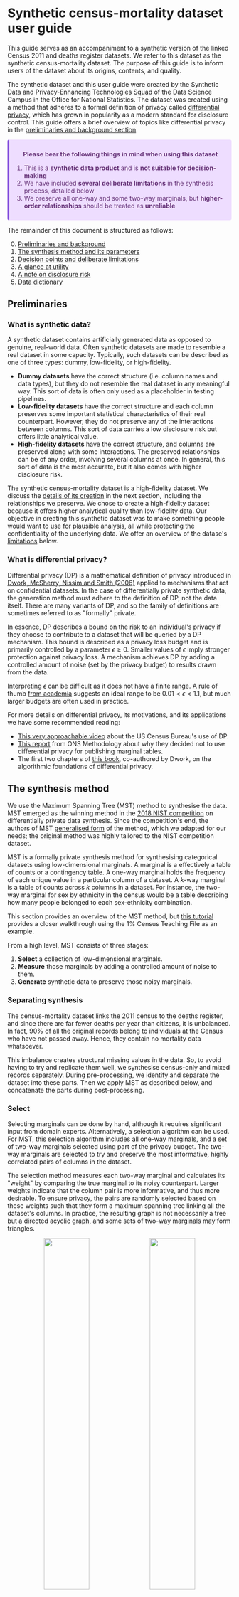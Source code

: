 # Synthetic census-mortality dataset user guide

This guide serves as an accompaniment to a synthetic version of the linked
Census 2011 and deaths register datasets. We refer to this dataset as the 
synthetic census-mortality dataset. The purpose of this guide is to inform 
users of the dataset about its origins, contents, and quality.

The synthetic dataset and this user guide were created by the Synthetic Data
and Privacy-Enhancing Technologies Squad of the Data Science Campus in the
Office for National Statistics. The dataset was created using a method that
adheres to a formal definition of privacy called
[differential privacy](#what-is-differential-privacy), which has grown in 
popularity as a modern standard for disclosure control. This guide offers a
brief overview of topics like differential privacy in the [preliminaries and 
background section](#preliminaries).  

<div class="warning" style='background-color:#EDF; color: #637; border-left: solid #85D 4px; border-radius: 4px; padding:0.7em;'>
<span>
<p style='margin-top:1em; text-align:center'>
<b>Please bear the following things in mind when using this dataset</b></p>
<p style='margin-left:1em;'>

1. This is a **synthetic data product** and is
   **not suitable for decision-making**
2. We have included **several deliberate limitations** in the synthesis
   process, detailed below
3. We preserve all one-way and some two-way marginals, but
   **higher-order relationships** should be treated as **unreliable**

</p>
</p>
</span>
</div>

The remainder of this document is structured as follows:

0. [Preliminaries and background](#preliminaries)
1. [The synthesis method and its parameters](#the-synthesis-method)
2. [Decision points and deliberate limitations](#decisions-and-limitations)
3. [A glance at utility](#dataset-utility)
4. [A note on disclosure risk](#disclosure-risk)
5. [Data dictionary](#data-dictionary)


## Preliminaries

### What is synthetic data?

A synthetic dataset contains artificially generated data as opposed to genuine,
real-world data. Often synthetic datasets are made to resemble a real dataset
in some capacity. Typically, such datasets can be described as one of three
types: dummy, low-fidelity, or high-fidelity.

- **Dummy datasets** have the correct structure (i.e. column names and data
  types), but they do not resemble the real dataset in any meaningful way. This
  sort of data is often only used as a placeholder in testing pipelines.
- **Low-fidelity datasets** have the correct structure and each column
  preserves some important statistical characteristics of their real 
  counterpart. However,  they do not preserve any of the interactions between 
  columns. This sort of data carries a low disclosure risk but offers little 
  analytical value.
- **High-fidelity datasets** have the correct structure, and columns are
  preserved along with some interactions. The preserved relationships
  can be of any order, involving several columns at once. In general, this sort
  of data is the most accurate, but it also comes with higher disclosure risk.

The synthetic census-mortality dataset is a high-fidelity dataset. We discuss 
the [details of its creation](#the-synthesis-method) in the next section, 
including the relationships we preserve. We chose to create a high-fidelity 
dataset because it offers higher analytical quality than low-fidelity data. Our
objective in creating this synthetic dataset was to make something people would
want to use for plausible analysis, all while protecting the confidentiality of
the underlying data. We offer an overview of the datase's
[limitations](#decisions-and-limitations) below.

### What is differential privacy?

Differential privacy (DP) is a mathematical definition of privacy introduced in
[Dwork, McSherry, Nissim and Smith (2006)](https://doi.org/10.1007/11787006_1)
applied to mechanisms that act on confidential datasets. In the case of
differentially private synthetic data, the generation method must adhere to the
definition of DP, not the data itself. There are many variants of DP, and so
the family of definitions are sometimes referred to as "formally" private.

In essence, DP describes a bound on the risk to an individual's privacy if they
choose to contribute to a dataset that will be queried by a DP mechanism. This 
bound is described as a privacy loss budget and is primarily controlled by a 
parameter $\epsilon \ge 0$. Smaller values of $\epsilon$ imply stronger 
protection against privacy loss. A mechanism achieves DP by adding a controlled
amount of noise (set by the privacy budget) to results drawn from the data.

Interpreting $\epsilon$ can be difficult as it does not have a finite range. A 
rule of thumb [from academia](https://doi.org/10.1145/1866739.1866758) suggests 
an ideal range to be $0.01 < \epsilon < 1.1$, but much larger budgets are often 
used in practice.

For more details on differential privacy, its motivations, and its applications
we have some recommended reading:

- [This very approachable video](https://www.youtube.com/watch?v=pT19VwBAqKA)
  about the US Census Bureau's use of DP.
- [This report](https://www.ons.gov.uk/peoplepopulationandcommunity/birthsdeathsandmarriages/deaths/methodologies/applyingdifferentialprivacyprotectiontoonsmortalitydatapilotstudy)
  from ONS Methodology about why they decided not to use
  differential privacy for publishing marginal tables.
- The first two chapters of
  [this book](https://www.cis.upenn.edu/~aaroth/Papers/privacybook.pdf), 
  co-authored by Dwork, on the algorithmic foundations of differential privacy. 


## The synthesis method

We use the Maximum Spanning Tree (MST) method to synthesise the data. MST 
emerged as the winning method in the
[2018 NIST competition](https://www.nist.gov/ctl/pscr/open-innovation-prize-challenges/past-prize-challenges/2018-differential-privacy-synthetic)
on differentially private data synthesis. Since the competition's end, the 
authors of MST [generalised form](https://arxiv.org/pdf/2108.04978.pdf) of the 
method, which we adapted for our needs; the original method was highly tailored 
to the NIST competition dataset.

MST is a formally private synthesis method for synthesising categorical
datasets using low-dimensional marginals. A marginal is a effectively a table
of counts or a contingency table. A one-way marginal holds the frequency of
each unique value in a particular column of a dataset. A $k$-way marginal is a 
table of counts across $k$ columns in a dataset. For instance, the two-way 
marginal for sex by ethnicity in the census would be a table describing how
many people belonged to each sex-ethnicity combination.

This section provides an overview of the MST method, but
[this tutorial](https://daffidwilde.github.io/iao-mst-demo/) provides a closer
walkthrough using the 1% Census Teaching File as an example.

From a high level, MST consists of three stages:

1. **Select** a collection of low-dimensional marginals.
2. **Measure** those marginals by adding a controlled amount of noise to them.
3. **Generate** synthetic data to preserve those noisy marginals.

### Separating synthesis

The census-mortality dataset links the 2011 census to the deaths register, and
since there are far fewer deaths per year than citizens, it is unbalanced. In
fact, 90% of all the original records belong to individuals at the Census who
have not passed away. Hence, they contain no mortality data whatsoever.

This imbalance creates structural missing values in the data. So, to avoid
having to try and replicate them well, we synthesise census-only and mixed
records separately. During pre-processing, we identify and separate the dataset
into these parts. Then we apply MST as described below, and concatenate the
parts during post-processing.

### Select

Selecting marginals can be done by hand, although it requires significant input 
from domain experts. Alternatively, a selection algorithm can be used. For MST, 
this selection algorithm includes all one-way marginals, and a set of two-way
marginals selected using part of the privacy budget. The two-way marginals are 
selected to try and preserve the most informative, highly correlated pairs of
columns in the dataset.

The selection method measures each two-way marginal and calculates its "weight"
by comparing the true marginal to its noisy counterpart. Larger weights
indicate that the column pair is more informative, and thus more desirable. To 
ensure privacy, the pairs are randomly selected based on these weights such
that they form a maximum spanning tree linking all the dataset's columns. In 
practice, the resulting graph is not necessarily a tree but a directed acyclic
graph, and some sets of two-way marginals may form triangles.

<p align="center" width="100%">
  <img src="results/1.0/census_inclusion_heatmap.png" width="45%"/>
  &nbsp;
  <img src="results/1.0/mortal_inclusion_heatmap.png" width="45%">
</p>

The figures above show the selected marginals with $\epsilon = 1$ for each part
of the data: census-only records on the left and mixed records on the right.
Highlighted cells are included in the synthesis; green cells show (one- and
two-way) marginals included in the model once, while the dark blue cells
indicate a two-way marginal was included more than once. In each case, the
columns are ordered according to how they were synthesised; both begin with
``msoa_code``, while the census-only synthesis ends with ``sex``, and the mixed
synthesis ends with ``disability``.

### Measure

Measuring the selected marginals consumes the remainder of the privacy budget.
The budget is consumed by adding a controlled amount of Gaussian noise to the 
cells of each marginal table. This noise is defined according to the budget and
satisfies the definition of formal privacy used by MST. For an $\epsilon$ of 
one, each cell's count is perturbed (up or down) by about 16.

Accompanying each noisy marginal is some supporting data required for
generating the final synthetic dataset: the attributes in the marginal, a
weight for the attributes, and the amount of noise added to the marginal.
This weight is unrelated to the selection weight and, by default, each 
attribute set has equal weight.

### Generate

The generation step relies on a tool called
[Private PGM](https://arxiv.org/pdf/1901.09136.pdf) which was introduced by the
creators of MST. Private PGM infers a data distribution from a set of noisy 
measurements; its aim is to solve an optimisation problem to find a data 
distribution that would produce measurements close to the noisy observations.

Private PGM is highly flexible and provides acutely accurate synthetic data for
the selected marginals. It can also be used to accurately estimate marginals 
that weren't observed directly. However, it does come with some drawbacks when 
attempting to scale to the size and variety of the census-mortality dataset.


## Decisions and limitations

The MST method has been implemented in Python and made available on
[GitHub](https://https://github.com/ryan112358/private-pgm). This
implementation is effective and robust, but relies on the standard open-source
Python data science stack: [NumPy](https://numpy.org/) and
[Pandas](https://pandas.pydata.org/). These packages are limited in scale to a
single machine and (natively) whatever can fit onto a single core. As such, we
had to make some adjustments when applying it to the census-mortality dataset.

The code used to synthesise the census-mortality dataset relies on the 
implementation of MST wherever possible, but it is written to work on a cluster 
via PySpark. Reimplementing the Private PGM method in PySpark was considered 
too large a task, and so several decisions were made to expedite the synthesis. 
This section details those key decisions and their implications.  

### Disallowing column-sets with large domains

One of the limitations in scaling MST comes from the size of the dataset
domain. A dataset domain records the number of unique values in each column,
and its size is the product of all these counts.

We handle the issue of creating a model with too large a domain in the
selection process. As well as the usual conditions from MST, we only sample
pairs if their inclusion would not create a domain beyond what can comfortably
fit in memory. We have found this limit to be 2GB for the census-mortality
dataset.

### Omitting some marginals

In addition to the limit on the size of the overall domain, there are also
computational limits on the size of any individual marginal. The implementation
of MST can only work on marginal tables that fit into memory. For our purposes,
we set a limit at one million cells which filters out potential pairs in the
selection process.

As a result, some typically important relationships are not included in the
synthesis. For instance, we do not preserve the relationship between underlying
cause of death ICD code (``fic10und``) and the final mention death code
(``fimdth10``). These omissions will likely result in some confusing,
unrealistic column combinations, reducing utility.

### Synthesising in batches

The original dataset is large, containing tens of millions of rows. To leverage
the existing MST implementation within the constraints of DAP, we must break
our synthesis into parts. The synthetic dataset contains 50 million records and
is made from 20 chunks of 2.5 million rows. The main drawback of this is that
the dependence structure of the entire synthetic dataset is not identical to
one made as a whole. Chunking in this way has no bearing on the privacy of the
dataset, but it does affect the quality.

We chose the maximum chunk size possible to get a large dataset. Smaller chunk
sizes (in the hundreds of thousands of rows) led to exceptionally poor utility.

### MSOAs as the lowest geography

We synthesise the data with MSOA as the lowest level of geography for two
reasons. First, using LSOAs (the lowest in the original data) leads to a number
of marginals too large for MST - as described above. Second, it provides some
additional obfuscation around the confidentiality of any individual row.

To avoid unrealistic, commonly found issues, we do not synthesise higher
geographies directly. Instead, we fill in local authorities and regions based
on the synthesised MSOA code during post-processing.

### No household hierarchies

MST synthesises categorical data, and so household identifiers would need to be
treated as such. Given the number of households in the census, categorising the
identifiers would be untenable. There do exist post-processing methods, such as
[SPENSER](https://lida.leeds.ac.uk/research-projects/spenser-synthetic-population-estimation-and-scenario-projection-model/),
for creating realistic households from individual-level synthetic data, but
incorporating them is currently beyond the scope of our project.

### No comorbidity

We only synthesise the leading final mention code (``fic10men1``) while the
original dataset includes a number of columns for concurrent conditions. Since
each of these columns can be any ICD-10 code, their domain lies in the
thousands, and are too large for MST to handle.

Moreover, synthesising realistic combinations of comorbidities is beyond the
scope of MST. The potential to synthesise these columns in a differentially
private way is a matter of future work.


## Dataset utility

The quality of a synthetic dataset is referred to as its utility. Typically,
a synthetic dataset's utility describes how well it represents the original
data and how useful it is. Determining what it means "to represent a dataset"
or "be useful" is the topic of much debate, and there are many ways of peeling
away the layers of that onion.

Broadly, you can split utility measures into one of two types: generic and
specific. Generic utility measures capture how well the synthetic dataset
preserves general, usually low-order, statistical properties of the real data.
Meanwhile, specific utility measures describe how well the synthetic data
performs at a given task compared to the real data. For instance, you might
repeat a piece of analysis with the synthetic data and compare the results with
those from the original data.

When creating the synthetic census-mortality data we made use of a suite of
generic utility measures and one specific utility measure.

### Generic utility

The generic utility suite measures three aspects:

1. How well each column is preserved individually
2. How well the pairwise trends (i.e. correlations) were preserved
3. How easily the synthetic data could be distinguished from the real data.

The figures below show the coverage and similarity of each column individually
when $\epsilon = 1$. In each case how you measure coverage or similarity
depends on the data type of the column; despite synthesising all columns as
categorical, we measure their utility in their intended form. You can see that
the vast majority of columns cover the range of possible values well, and that
they resemble the original columns.

<p align="center", width="100%">
  <img src="results/1.0/coverage.png" width="45%"/>
  &nbsp;
  <img src="results/1.0/similarity.png" width="45%"/>
</p>

Similarly, the pairwise trends (correlation and contingency table comparisons)
are exceptionally well-preserved across the board as shown in the figure below.

The figure shows a comparison of pairwise trends (correlations and contingency
table agreement) for all pairs of columns in the data.

<p align="center" width="100%">
  <img src="results/1.0/pairwise.png" width="80%"/>
</p>

One of the key benefits of MST is that it can preserve low-level interactions
even if they weren't included in the selection process. In the figure above,
selected two-way cliques have been highlighted with a white border; there are
many pairs that show high quality despite only being synthesised indirectly.

The final arm to our utility analysis measures the distinguishability of the
synthetic data, and the results can be seen in the box plot below.
Distinguishability indicates how well the synthetic data preserves the entire
joint distribution of the original data. To measure distinguishability, we use
the [SPECKS](https://doi.org/10.1007/s40300-021-00201-0) method with an
off-the-shelf classification algorithm (a random forest).

<p align="center" width="100%">
  <img src="results/1.0/specks.png" width="80%">
</p>

The SPECKS metric takes values between 0 and 1 to measure distinguishability.
We plotted ``1 - SPECKS`` above so that a score of 1 indicates that the
synthetic data is completely indistinguishable from the original data. As can
be seen, our synthetic data performs very well in this regard.

### Specific utility

The specific utility metric emulates some ONS analysis on
[ethnic differences in life expectancy](https://www.ons.gov.uk/peoplepopulationandcommunity/birthsdeathsandmarriages/lifeexpectancies/articles/ethnicdifferencesinlifeexpectancyandmortalityfromselectedcausesinenglandandwales/2011to2014#linking-death-registrations-to-the-2011-census).
In the report, the authors created a table of life expectancies by sex and
ethnic group, including the marginal "gaps" in those estimates. These gaps are
the range of the associated column or row.

We recreated the analysis to calculate life expectancy by sex and ethnicity
using the real and synthetic datasets. We measure specific utility by looking
at the relative difference between each estimate and gap. The figure below
shows the results for $\epsilon = 1$.

<p align="center" width="100%">
  <img src="results/1.0/life_expectancy_relative_change.png" width="80%"/>
</p>

It looks like individual life expectancies are preserved reasonably well.
However, neither the gaps in ethnicity or sex survived the synthesis. While
this may appear to be a flaw in the synthetic data, why should we expect
anything else? The MST method as implemented here is generic and relies on a
selection of low-level interactions. If high specific utility is required,
synthesising for that purpose is highly advisable, but the aim for this dataset
was to create something reasonably usable in a range of settings.


## Disclosure risk

The formal guarantee of differential privacy also offers some practical insight
into the disclosure risk of the MST method. As a reminder, MST measures a
collection of low-dimension marginals by adding controlled noise to them. For a
given budget, we can calculate the amount of noise added to each cell in a
marginal table. When $\epsilon = 1$, MST adds (or subtracts) approximately 60
to each real cell count before moving to the generation step.

Moreover, MST includes a "compression" process as a preliminary part of the
measurement step. This process identifies rarely occurring categories in each
noisy column and gathers them into a single category. The real data is then
recoded using this "compressed" domain set of values. The privacy budget
determines how rare categories have to be to be grouped together. For
$\epsilon = 1$, the minimum threshold of any noisy cell count is approximately
180, which is well above the standard disclosure risk threshold of five.

Although we have not conducted a formal privacy analysis of the synthetic
census-mortality dataset, we do intend on carrying out a number of privacy
attacks on the data and synthesis method. This analysis will likely include
traditional statistical disclosure control tests as well as more sophisticated,
targeted attacks.


## Data dictionary

This section provides an overview of the columns in the data, describing:

- **Name**: the name of the column
- **Description**: a brief description of the column
- **Origin**: which dataset the column belonged to originally (census or deaths
  register)
- **Domain**: how many unique values exist in the original data, including
  missing values
- **Type**: the `pyspark` data type of the column
- **Value**: the range or a description of the possible values
- **Inclusion**: how the column became part of the synthetic data (direct
  synthesis, engineered or attached)

| Name              | Description                                    | Origin | Domain | Type    | Value                             | Inclusion   |
|:------------------|:-----------------------------------------------|:------:|-------:|:-------:|:---------------------------------:|:-----------:|
| `age_census`      | Age at time of Census                          | Census |    116 | String  | 3-digit string                    | Engineered  |
| `age_death`       | Age at time of death                           | Deaths |    126 | Integer | `[0...124,NA]`                    | Engineered  |
| `ceststay`        | Duration of stay in communal establishment     | Deaths |      5 | String  | `[%,&,1,2,NA]`                    | Synthesised |
| `cob`             | Country of birth code                          | Census |    272 | String  | 3-digit code                      | Synthesised |
| `deprived`        | Classification of household deprivation        | Census |      7 | String  | `[1...5,X]`                       | Synthesised |
| `disability`      | Long-term health problem or disability         | Census |      4 | String  | `[1,2,3,X]`                       | Synthesised |
| `dob_day`         | Date of birth day                              | Census |     31 | String  | `DD`                              | Synthesised |
| `dob_month`       | Date of birth month                            | Census |     12 | String  | `MM`                              | Synthesised |
| `dob_year`        | Date of birth year                             | Census |    116 | String  | `YYYY`                            | Synthesised |
| `doddy`           | Date of death day                              | Deaths |     32 | Integer | `[1...31,NA]`                     | Synthesised |
| `dodmt`           | Date of death month                            | Deaths |     13 | Integer | `[1...12,NA]`                     | Synthesised |
| `dodyr`           | Date of death year                             | Deaths |     13 | Integer | `YYYY` or `NA`                    | Synthesised |
| `ecocatpuk11`     | Economic category                              | Census |      9 | String  | `[1...8,X]`                       | Synthesised |
| `estnature`       | Establishment nature                           | Census |     26 | String  | `[00....23,WW,YY]`                | Synthesised |
| `ethpuk11`        | Ethnic group                                   | Census |     19 | String  | `[01...18,XX]`                    | Synthesised |
| `fic10men1`       | First final mention ICD10 code                 | Deaths |   2943 | String  | ICD10 code or `NA`                | Synthesised |
| `fic10und`        | Final underlying cause of death ICD10 code     | Deaths |   4512 | String  | ICD10 code or `NA`                | Synthesised |
| `fimdth10`        | Final manner of death code                     | Deaths |     62 | String  | 3-digit code or `NA`              | Synthesised |
| `fmspuk11`        | Family status                                  | Census |     10 | String  | `[1...9,X]`                       | Synthesised |
| `health`          | General health                                 | Census |      6 | String  | `[1...5,X]`                       | Synthesised |
| `hhchuk11`        | Household composition                          | Census |     28 | String  | `[01...26,XX,NA]`                 | Synthesised |
| `hlqpuk11`        | Highest level of qualification                 | Census |      8 | String  | `[10...16,XX,NA]`                 | Synthesised |
| `indgpuk11`       | Industry                                       | Census |     22 | String  | `[01...21,XX]`                    | Synthesised |
| `la_code`         | Local Authority at time of Census              | Census |    348 | String  | 11-digit code or `NA`             | Attached    |
| `langprf`         | English proficiency                            | Census |      5 | String  | `[1...4,X]`                       | Synthesised |
| `laua`            | Local Authority of place of residence at death | Deaths |    360 | String  | 11-digit code or `NA`             | Synthesised |
| `marstat`         | Marital and civil partnership status           | Census |      9 | String  | `[1...9]`                         | Synthesised |
| `msoa_code`       | MSOA of residence at time of Census            | Census |   7201 | String  | 11-digit code                     | Synthesised |
| `occ`             | Occupation                                     | Census |    370 | String  | 4-digit code or `XXXX`            | Synthesised |
| `occpuk111`       | Occupation (minor group)                       | Census |     91 | String  | 3-digit code or `XXX`             | Attached    |
| `occpuk113`       | Occupation (major group)                       | Census |     10 | String  | `[1...9,X]`                       | Attached    |
| `position`        | Position in communal establishment             | Census |      4 | String  | `[1...3,NA]`                      | Synthesised |
| `postmort`        | Post-mortem indicator                          | Deaths |      4 | String  | `[1...3,NA]`                      | Synthesised |
| `ppbroomhew11`    | Number of persons per bedroom in household     | Census |      6 | String  | `[1...4,X,NA]`                    | Synthesised |
| `region_code`     | Region of residence at time of Census          | Census |     10 | String  | 9-digit code                      | Attached    |
| `relpuk11`        | Religion                                       | Census |     10 | String  | `[1...9,X]`                       | Synthesised |
| `residence_type`  | Residence type                                 | Census |      2 | String  | `[C,H]`                           | Synthesised |
| `rgn`             | Region of place of residence at death          | Deaths |     13 | String  | 9-digit code or `NA`              | Attached    |
| `ruralurban_code` | Urban/rural code of household                  | Census |     10 | String  | `[A1,A2,C1,C2,D1,D2,E1,E2,F1,F2]` | Synthesised |
| `sex`             | Sex of respondent                              | Census |      2 | String  | `[1,2]`                           | Synthesised |
| `tenhuk11`        | Tenure of household                            | Census |     12 | String  | `[0...9,X,NA]`                    | Synthesised |
| `transport`       | Method of transport to work                    | Census |     12 | String  | `[01...11,XX]`                    | Synthesised |
| `uresindpuk11`    | Usual resident indicator                       | Census |      2 | String  | `[0,1]`                           | Synthesised |
| `yrarrpuk11`      | Year of arrival in UK (binned)                 | Census |     13 | String  | `[01...12,XX]`                    | Synthesised |
